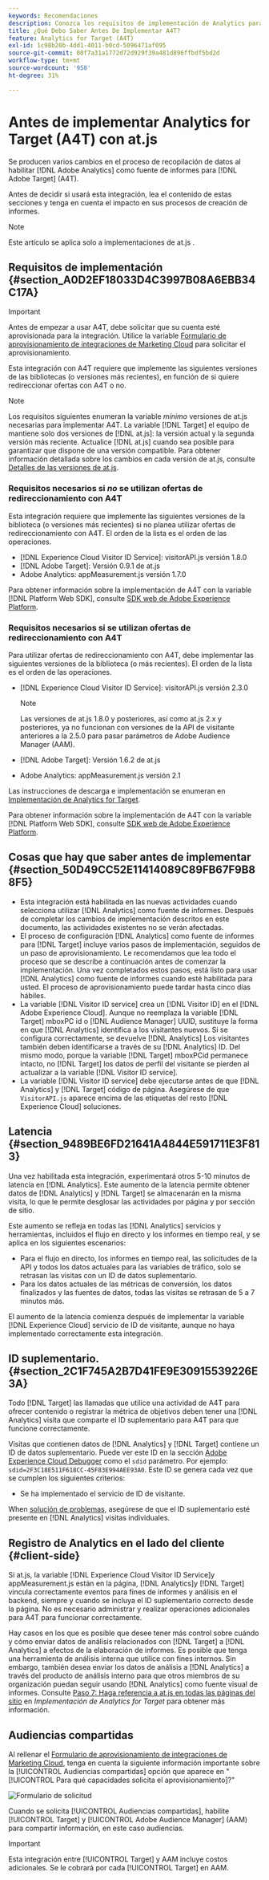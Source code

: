 ```yaml
---
keywords: Recomendaciones
description: Conozca los requisitos de implementación de Analytics para [!DNL Target] (A4T) y qué considerar antes de implementar esta integración.
title: ¿Qué Debo Saber Antes De Implementar A4T?
feature: Analytics for Target (A4T)
exl-id: 1c98b20b-4dd1-4011-b0cd-5096471af095
source-git-commit: 00f7a31a1772d72d929f39a481d896ffbdf5bd2d
workflow-type: tm+mt
source-wordcount: '958'
ht-degree: 31%

---
```


# Antes de implementar Analytics for Target (A4T) con at.js

Se producen varios cambios en el proceso de recopilación de datos al habilitar [!DNL Adobe Analytics] como fuente de informes para [!DNL Adobe Target] (A4T).

Antes de decidir si usará esta integración, lea el contenido de estas secciones y tenga en cuenta el impacto en sus procesos de creación de informes.

>[!NOTE]
>
>Este artículo se aplica solo a implementaciones de at.js .

## Requisitos de implementación {#section_A0D2EF18033D4C3997B08A6EBB34C17A}

>[!IMPORTANT]
>
>Antes de empezar a usar A4T, debe solicitar que su cuenta esté aprovisionada para la integración. Utilice la variable [Formulario de aprovisionamiento de integraciones de Marketing Cloud](https://www.adobe.com/go/audiences) para solicitar el aprovisionamiento.

Esta integración con A4T requiere que implemente las siguientes versiones de las bibliotecas (o versiones más recientes), en función de si quiere redireccionar ofertas con A4T o no.

>[!NOTE]
>
>Los requisitos siguientes enumeran la variable *mínimo* versiones de at.js necesarias para implementar A4T. La variable [!DNL Target] el equipo de mantiene solo dos versiones de [!DNL at.js]: la versión actual y la segunda versión más reciente. Actualice [!DNL at.js] cuando sea posible para garantizar que dispone de una versión compatible. Para obtener información detallada sobre los cambios en cada versión de at.js, consulte [Detalles de las versiones de at.js](/help/c-implementing-target/c-implementing-target-for-client-side-web/target-atjs-versions.md#reference_DBB5EDB79EC44E558F9E08D4774A0F7A).

### Requisitos necesarios si *no* se utilizan ofertas de redireccionamiento con A4T

Esta integración requiere que implemente las siguientes versiones de la biblioteca (o versiones más recientes) si no planea utilizar ofertas de redireccionamiento con A4T. El orden de la lista es el orden de las operaciones.

* [!DNL Experience Cloud Visitor ID Service]: visitorAPI.js versión 1.8.0
* [!DNL Adobe Target]: Versión 0.9.1 de at.js
* Adobe Analytics: appMeasurement.js versión 1.7.0

Para obtener información sobre la implementación de A4T con la variable [!DNL Platform Web SDK], consulte [SDK web de Adobe Experience Platform](/help/c-implementing-target/c-implementing-target-for-client-side-web/aep-web-sdk.md).

### Requisitos necesarios si se utilizan ofertas de redireccionamiento con A4T

Para utilizar ofertas de redireccionamiento con A4T, debe implementar las siguientes versiones de la biblioteca (o más recientes). El orden de la lista es el orden de las operaciones.

* [!DNL Experience Cloud Visitor ID Service]: visitorAPI.js versión 2.3.0

   >[!NOTE]
   >
   >Las versiones de at.js 1.8.0 y posteriores, así como at.js 2.x y posteriores, ya no funcionan con versiones de la API de visitante anteriores a la 2.5.0 para pasar parámetros de Adobe Audience Manager (AAM).

* [!DNL Adobe Target]: Versión 1.6.2 de at.js

* Adobe Analytics: appMeasurement.js versión 2.1

Las instrucciones de descarga e implementación se enumeran en [Implementación de Analytics for Target](/help/c-integrating-target-with-mac/a4t/a4timplementation.md).

Para obtener información sobre la implementación de A4T con la variable [!DNL Platform Web SDK], consulte [SDK web de Adobe Experience Platform](/help/c-implementing-target/c-implementing-target-for-client-side-web/aep-web-sdk.md).

## Cosas que hay que saber antes de implementar {#section_50D49CC52E11414089C89FB67F9B88F5}

* Esta integración está habilitada en las nuevas actividades cuando selecciona utilizar [!DNL Analytics] como fuente de informes. Después de completar los cambios de implementación descritos en este documento, las actividades existentes no se verán afectadas.
* El proceso de configuración [!DNL Analytics] como fuente de informes para [!DNL Target] incluye varios pasos de implementación, seguidos de un paso de aprovisionamiento. Le recomendamos que lea todo el proceso que se describe a continuación antes de comenzar la implementación. Una vez completados estos pasos, está listo para usar [!DNL Analytics] como fuente de informes cuando esté habilitada para usted. El proceso de aprovisionamiento puede tardar hasta cinco días hábiles.
* La variable [!DNL Visitor ID service] crea un [!DNL Visitor ID] en el [!DNL Adobe Experience Cloud]. Aunque no reemplaza la variable [!DNL Target] mboxPC id o [!DNL Audience Manager] UUID, sustituye la forma en que [!DNL Analytics] identifica a los visitantes nuevos. Si se configura correctamente, se devuelve [!DNL Analytics] Los visitantes también deben identificarse a través de su [!DNL Analytics] ID. Del mismo modo, porque la variable [!DNL Target] mboxPCid permanece intacto, no [!DNL Target] los datos de perfil del visitante se pierden al actualizar a la variable [!DNL Visitor ID service].
* La variable [!DNL Visitor ID service] debe ejecutarse antes de que [!DNL Analytics] y [!DNL Target] código de página. Asegúrese de que `VisitorAPI.js` aparece encima de las etiquetas del resto [!DNL Experience Cloud] soluciones.

## Latencia {#section_9489BE6FD21641A4844E591711E3F813}

Una vez habilitada esta integración, experimentará otros 5-10 minutos de latencia en [!DNL Analytics]. Este aumento de la latencia permite obtener datos de [!DNL Analytics] y [!DNL Target] se almacenarán en la misma visita, lo que le permite desglosar las actividades por página y por sección de sitio.

Este aumento se refleja en todas las [!DNL Analytics] servicios y herramientas, incluidos el flujo en directo y los informes en tiempo real, y se aplica en los siguientes escenarios:

* Para el flujo en directo, los informes en tiempo real, las solicitudes de la API y todos los datos actuales para las variables de tráfico, solo se retrasan las visitas con un ID de datos suplementario.
* Para los datos actuales de las métricas de conversión, los datos finalizados y las fuentes de datos, todas las visitas se retrasan de 5 a 7 minutos más.

El aumento de la latencia comienza después de implementar la variable [!DNL Experience Cloud] servicio de ID de visitante, aunque no haya implementado correctamente esta integración.

## ID suplementario.  {#section_2C1F745A2B7D41FE9E30915539226E3A}

Todo [!DNL Target] las llamadas que utilice una actividad de A4T para ofrecer contenido o registrar la métrica de objetivos deben tener una [!DNL Analytics] visita que comparte el ID suplementario para A4T para que funcione correctamente.

Visitas que contienen datos de [!DNL Analytics] y [!DNL Target] contiene un ID de datos suplementario. Puede ver este ID en la sección [Adobe Experience Cloud Debugger](https://experienceleague.adobe.com/docs/debugger/using/experience-cloud-debugger.html) como el `sdid` parámetro. Por ejemplo: `sdid=2F3C18E511F618CC-45F83E994AEE93A0`. Este ID se genera cada vez que se cumplen los siguientes criterios:

* Se ha implementado el servicio de ID de visitante.

When [solución de problemas](/help/c-integrating-target-with-mac/a4t/c-a4t-troubleshooting/a4t-troubleshooting.md), asegúrese de que el ID suplementario esté presente en [!DNL Analytics] visitas individuales.

## Registro de Analytics en el lado del cliente {#client-side}

Si at.js, la variable [!DNL Experience Cloud Visitor ID Service]y appMeasurement.js están en la página, [!DNL Analytics]y [!DNL Target] vincula correctamente eventos para fines de informes y análisis en el backend, siempre y cuando se incluya el ID suplementario correcto desde la página. No es necesario administrar y realizar operaciones adicionales para A4T para funcionar correctamente.

Hay casos en los que es posible que desee tener más control sobre cuándo y cómo enviar datos de análisis relacionados con [!DNL Target] a [!DNL Analytics] a efectos de la elaboración de informes. Es posible que tenga una herramienta de análisis interna que utilice con fines internos. Sin embargo, también desea enviar los datos de análisis a [!DNL Analytics] a través del producto de análisis interno para que otros miembros de su organización puedan seguir usando [!DNL Analytics] como fuente visual de informes. Consulte [Paso 7: Haga referencia a at.js en todas las páginas del sitio](/help/c-integrating-target-with-mac/a4t/a4timplementation.md#step7) en *Implementación de Analytics for Target* para obtener más información.

## Audiencias compartidas

Al rellenar el [Formulario de aprovisionamiento de integraciones de Marketing Cloud](https://www.adobe.com/go/audiences), tenga en cuenta la siguiente información importante sobre la [!UICONTROL Audiencias compartidas] opción que aparece en &quot;[!UICONTROL Para qué capacidades solicita el aprovisionamiento]?&quot;

![Formulario de solicitud](/help/c-integrating-target-with-mac/a4t/assets/request-form.png)

Cuando se solicita [!UICONTROL Audiencias compartidas], habilite [!UICONTROL Target] y [!UICONTROL Adobe Audience Manager] (AAM) para compartir información, en este caso audiencias.

>[!IMPORTANT]
>
>Esta integración entre [!UICONTROL Target] y AAM incluye costos adicionales. Se le cobrará por cada [!UICONTROL Target] en AAM.
